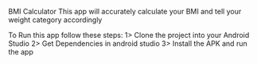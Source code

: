 BMI Calculator
This app will accurately calculate your BMI and tell your weight category accordingly

To Run this app follow these steps:
  1> Clone the project into your Android Studio
  2> Get Dependencies in android studio
  3> Install the APK and run the app
